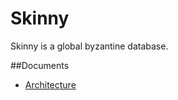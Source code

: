 # Skinny

Skinny is a global byzantine database.

##Documents
* [Architecture](docs/Architecture.md)
